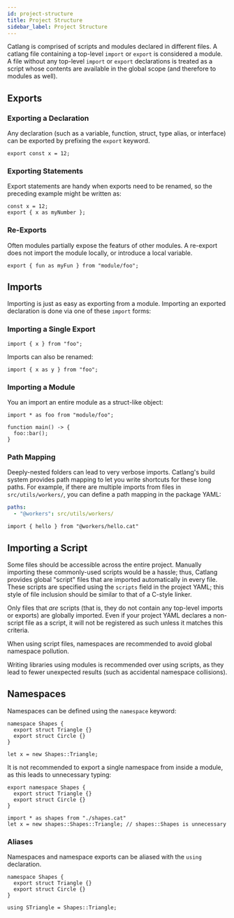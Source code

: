 ```yaml
---
id: project-structure
title: Project Structure
sidebar_label: Project Structure
---
```


Catlang is comprised of scripts and modules declared in different files. A catlang file containing a top-level `import` or `export` is considered a module. A file without any top-level `import` or `export` declarations is treated as a script whose contents are available in the global scope (and therefore to modules as well).

## Exports

### Exporting a Declaration

Any declaration (such as a variable, function, struct, type alias, or interface) can be exported by prefixing the `export` keyword.

```catlang
export const x = 12;
```

### Exporting Statements

Export statements are handy when exports need to be renamed, so the preceding example might be written as:

```catlang
const x = 12;
export { x as myNumber };
```

### Re-Exports

Often modules partially expose the featurs of other modules. A re-export does not import the module locally, or introduce a local variable.

```catlang
export { fun as myFun } from "module/foo";
```

## Imports

Importing is just as easy as exporting from a module. Importing an exported declaration is done via one of these `import` forms:

### Importing a Single Export

```catlang
import { x } from "foo";
```

Imports can also be renamed:

```catlang
import { x as y } from "foo";
```

### Importing a Module

You an import an entire module as a struct-like object:

```catlang
import * as foo from "module/foo";

function main() -> {
  foo::bar();
}
```

### Path Mapping

Deeply-nested folders can lead to very verbose imports. Catlang's build system provides path mapping to let you write shortcuts for these long paths. For example, if there are multiple imports from files in `src/utils/workers/`, you can define a path mapping in the package YAML:

```yaml title="package.yaml"
paths:
  - "@workers": src/utils/workers/
```

```catlang title="src/example.cat"
import { hello } from "@workers/hello.cat"
```

## Importing a Script

Some files should be accessible across the entire project. Manually importing these commonly-used scripts would be a hassle; thus, Catlang provides global "script" files that are imported automatically in every file. These scripts are specified using the `scripts` field in the project YAML; this style of file inclusion should be similar to that of a C-style linker.

Only files that _are_ scripts (that is, they do not contain any top-level imports or exports) are globally imported. Even if your project YAML declares a non-script file as a script, it will not be registered as such unless it matches this criteria.

When using script files, namespaces are recommended to avoid global namespace pollution.

Writing libraries using modules is recommended over using scripts, as they lead to fewer unexpected results (such as accidental namespace collisions).

## Namespaces

Namespaces can be defined using the `namespace` keyword:

```catlang
namespace Shapes {
  export struct Triangle {}
  export struct Circle {}
}

let x = new Shapes::Triangle;
```

It is not recommended to export a single namespace from inside a module, as this leads to unnecessary typing:

```catlang title="src/shapes.cat"
export namespace Shapes {
  export struct Triangle {}
  export struct Circle {}
}
```

```catlang title="src/shapesConsumer.cat"
import * as shapes from "./shapes.cat"
let x = new shapes::Shapes::Triangle; // shapes::Shapes is unnecessary
```

### Aliases

Namespaces and namespace exports can be aliased with the `using` declaration.

```catlang
namespace Shapes {
  export struct Triangle {}
  export struct Circle {}
}

using STriangle = Shapes::Triangle;
```
